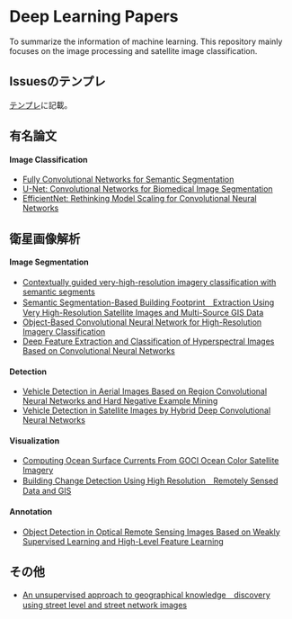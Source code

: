 # Deep Learning Papers
To summarize the information of machine learning. This repository mainly focuses on the image processing and satellite image classification.

## Issuesのテンプレ

[テンプレ](https://github.com/Shaw0202/Deep_Research/issues/4)に記載。

## 有名論文

#### Image Classification

* [Fully Convolutional Networks for Semantic Segmentation](https://github.com/Shaw0202/Deep_Research/issues/3)
* [U-Net: Convolutional Networks for Biomedical Image Segmentation](https://github.com/Shaw0202/Deep_Research/issues/2)
* [EfficientNet: Rethinking Model Scaling for Convolutional Neural Networks](https://github.com/Shaw0202/Deep_Research/issues/13)

## 衛星画像解析

#### Image Segmentation

* [Contextually guided very-high-resolution imagery classification with semantic segments](https://github.com/Shaw0202/Deep_Research/issues/5)
* [Semantic Segmentation-Based Building Footprint　Extraction Using Very High-Resolution Satellite Images and Multi-Source GIS Data](https://github.com/Shaw0202/Deep_Research/issues/12)
* [Object-Based Convolutional Neural Network for High-Resolution Imagery Classification](https://github.com/Shaw0202/Deep_Research/issues/11)
* [Deep Feature Extraction and Classification of Hyperspectral Images Based on Convolutional Neural Networks](https://github.com/DeepResearchTeam/Deep_Research/issues/17)

#### Detection

* [Vehicle Detection in Aerial Images Based on Region Convolutional Neural Networks and Hard Negative Example Mining](https://github.com/Shaw0202/Deep_Research/issues/10)
* [Vehicle Detection in Satellite Images by Hybrid Deep Convolutional Neural Networks](https://github.com/Shaw0202/Deep_Research/issues/9)

#### Visualization

* [Computing Ocean Surface Currents From GOCI Ocean Color Satellite Imagery](https://github.com/Shaw0202/Deep_Research/issues/7)
* [Building Change Detection Using High Resolution　Remotely Sensed Data and GIS](https://github.com/DeepResearchTeam/Deep_Research/issues/15)

#### Annotation

* [Object Detection in Optical Remote Sensing Images Based on Weakly Supervised Learning and High-Level Feature Learning](https://github.com/Shaw0202/Deep_Research/issues/6)

## その他

- [An unsupervised approach to geographical knowledge　discovery using street level and street network images](https://github.com/DeepResearchTeam/Deep_Research/issues/16)